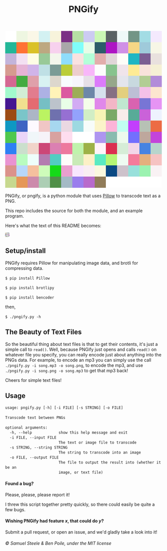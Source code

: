 <h1 align="center">
<br>
PNGify
<br>
<br>
</h1>

![README-scaled.png](screens/readme-scaled.png)

PNGify, or pngify, is a python module that uses [Pillow](https://github.com/python-pillow/Pillow) to transcode text as a PNG.

This repo includes the source for both the module, and an example program.

Here's what the text of this README becomes:

![README.png](screens/readme.png)


## Setup/install
PNGify requires Pillow for manipulating image data, and brotli for compressing data.

`$ pip install Pillow`

`$ pip install brotlipy`

`$ pip install bencoder`

then,

`$ ./pngify.py -h`

## The Beauty of Text Files
So the beautiful thing about text files is that to get their contents, it's just a simple call to `read()`.
Well, because PNGify just opens and calls `read()` on whatever file you specify, you can really encode just about anything into the PNGs data. For example, to encode an mp3 you can simply use the call `./pngify.py -i song.mp3 -o song.png`, to encode the mp3, and use `./pngify.py -i song.png -o song.mp3` to get that mp3 back!

Cheers for simple text files!

## Usage
```
usage: pngify.py [-h] [-i FILE] [-s STRING] [-o FILE]

Transcode text between PNGs

optional arguments:
  -h, --help            show this help message and exit
  -i FILE, --input FILE
                        The text or image file to transcode
  -s STRING, --string STRING
                        The string to transcode into an image
  -o FILE, --output FILE
                        The file to output the result into (whether it be an
                        image, or text file)
```

#### Found a bug?
Please, please, please report it!

I threw this script together pretty quickly, so there could easily be quite a few bugs.

#### Wishing PNGify had feature *x*, that could do *y*?
Submit a pull request, or open an issue, and we'd gladly take a look into it!


###### &copy; Samuel Steele & Ben Poile, under the MIT license
